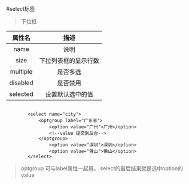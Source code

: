 #select标签
>下拉框


|属性名|描述|
| :---: | :---: |
|name|说明|
|size|下拉列表框的显示行数|
|multiple|是否多选|
|disabled|是否禁用|
|selected|设置默认选中的值|


```		
		
		<select name="city">
			<optgroup label="广东省">
				<option value="广州">广州</option>
				<!--value 提交到后台-->
			</optgroup>
				<option value="深圳">深圳</option>
				<option value="佛山">佛山</option>
		</select>
```

>optgroup 可与label属性一起用。
>select的最后结果就是选中option的value
